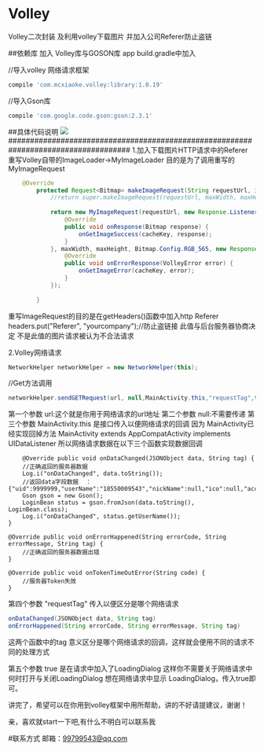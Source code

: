 # Volley
Volley二次封装 及利用volley下载图片 并加入公司Referer防止盗链

##依赖库
加入 Volley库与GOSON库
app  build.gradle中加入

  //导入volley 网络请求框架
  ```groovy
  compile 'com.mcxiaoke.volley:library:1.0.19'
  ```
  
  //导入Gson库
  ```groovy
  compile 'com.google.code.gson:gson:2.3.1'
  ```
##具体代码说明
![](http://www.sinaimg.cn/dy/slidenews/2_img/2016_30/730_1867800_413643.jpg)
####################################################################################
1.加入下载图片HTTP请求中的Referer
重写Volley自带的ImageLoader->MyImageLoader 目的是为了调用重写的MyImageRequest
```java
	@Override
    	protected Request<Bitmap> makeImageRequest(String requestUrl, int maxWidth, int maxHeight, ImageView.ScaleType scaleType, final String cacheKey) {
    		//return super.makeImageRequest(requestUrl, maxWidth, maxHeight, scaleType, cacheKey);
    
    		return new MyImageRequest(requestUrl, new Response.Listener<Bitmap>() {
    			@Override
    			public void onResponse(Bitmap response) {
    				onGetImageSuccess(cacheKey, response);
    			}
    		}, maxWidth, maxHeight, Bitmap.Config.RGB_565, new Response.ErrorListener() {
    			@Override
    			public void onErrorResponse(VolleyError error) {
    				onGetImageError(cacheKey, error);
    			}
    		});
    
    	}
```
重写ImageRequest的目的是在getHeaders()函数中加入http Referer
headers.put("Referer", "yourcompany");//防止盗链接 此值与后台服务器协商决定 不是此值的图片请求被认为不合法请求

2.Volley网络请求
```java
NetworkHelper networkHelper = new NetworkHelper(this);
```
//Get方法调用
```java
networkHelper.sendGETRequest(url, null,MainActivity.this,"requestTag",true);
```
第一个参数 url:这个就是你用于网络请求的url地址
第二个参数 null:不需要传递
第三个参数 MainActivity.this 是接口传入以便网络请求的回调
因为 MainActivity已经实现回掉方法 MainActivity extends AppCompatActivity implements UIDataListener
所以网络请求数据在以下三个函数实现数据回调


		@Override public void onDataChanged(JSONObject data, String tag) {
		//正确返回的服务器数据
		Log.i("onDataChanged", data.toString());
		//返回data字段数据  ：{"uid":9999999,"userName":"18550009543","nickName":null,"ico":null,"accessToken":"123_test","regMsg":null}
		Gson gson = new Gson();
		LoginBean status = gson.fromJson(data.toString(), LoginBean.class);
		Log.i("onDataChanged", status.getUserName());
	}
	
	@Override public void onErrorHappened(String errorCode, String errorMessage, String tag) {
		//正确返回的服务器数据出错
	}
	
	@Override public void onTokenTimeOutError(String code) {
		//服务器Token失效
	}

第四个参数 "requestTag" 传入以便区分是哪个网络请求
```java
onDataChanged(JSONObject data, String tag)
onErrorHappened(String errorCode, String errorMessage, String tag)
```
这两个函数中的tag 意义区分是哪个网络请求的回调，这样就会便用不同的请求不同的处理方式

第五个参数 true 是在请求中加入了LoadingDialog 这样你不需要关于网络请求中何时打开与关闭LoadingDialog
想在网络请求中显示 LoadingDialog，传入true即可。


讲完了，希望可以在你用到volley框架中用所帮助，讲的不好请提建议，谢谢！

亲，喜欢就start一下吧,有什么不明白可以联系我

#联系方式
邮箱：99799543@qq.com
